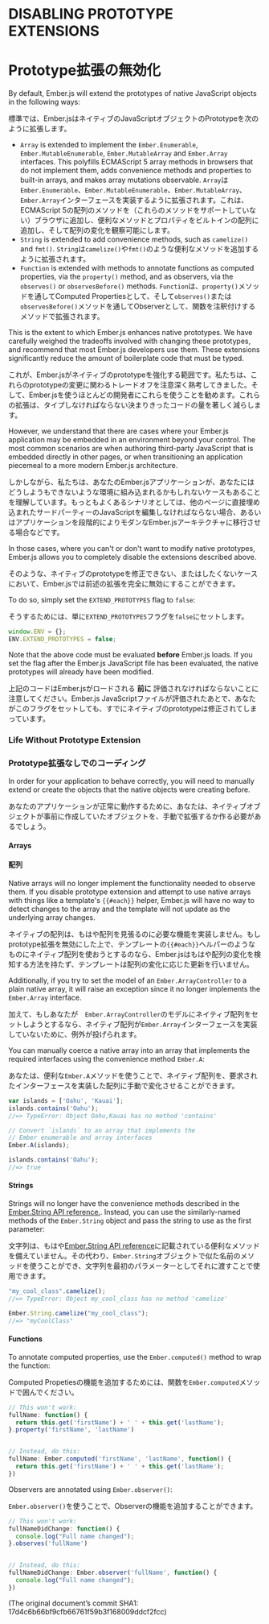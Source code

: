 # DISABLING PROTOTYPE EXTENSIONS
# Prototype拡張の無効化


By default, Ember.js will extend the prototypes of native JavaScript
objects in the following ways:

標準では、Ember.jsはネイティブのJavaScriptオブジェクトのPrototypeを次のように拡張します。

* `Array` is extended to implement the `Ember.Enumerable`,
  `Ember.MutableEnumerable`, `Ember.MutableArray` and `Ember.Array`
  interfaces. This polyfills ECMAScript 5 array methods in browsers that
  do not implement them, adds convenience methods and properties to
  built-in arrays, and makes array mutations observable.
  `Array`は`Ember.Enumerable`、`Ember.MutableEnumerable`、`Ember.MutableArray`、`Ember.Array`インターフェースを実装するように拡張されます。これは、ECMAScript 5の配列のメソッドを（これらのメソッドをサポートしていない）ブラウザに追加し、便利なメソッドとプロパティをビルトインの配列に追加し、そして配列の変化を観察可能にします。
* `String` is extended to add convenience methods, such as
  `camelize()` and `fmt()`. 
  `String`は`camelize()`や`fmt()`のような便利なメソッドを追加するように拡張されます。
* `Function` is extended with methods to annotate functions as
  computed properties, via the `property()` method, and as observers,
  via the `observes()` or `observesBefore()` methods.
  `Function`は、`property()`メソッドを通してComputed Propertiesとして、そして`observes()`または`observesBefore()`メソッドを通してObserverとして、関数を注釈付けするメソッドで拡張されます。

This is the extent to which Ember.js enhances native prototypes. We have
carefully weighed the tradeoffs involved with changing these prototypes,
and recommend that most Ember.js developers use them. These extensions
significantly reduce the amount of boilerplate code that must be typed.

これが、Ember.jsがネイティブのprototypeを強化する範囲です。私たちは、これらのprototypeの変更に関わるトレードオフを注意深く熟考してきました。そして、Ember.jsを使うほとんどの開発者にこれらを使うことを勧めます。これらの拡張は、タイプしなければならない決まりきったコードの量を著しく減らします。

However, we understand that there are cases where your Ember.js
application may be embedded in an environment beyond your control. The
most common scenarios are when authoring third-party JavaScript that is
embedded directly in other pages, or when transitioning an application
piecemeal to a more modern Ember.js architecture.

しかしながら、私たちは、あなたのEmber.jsアプリケーションが、あなたにはどうしようもできないような環境に組み込まれるかもしれないケースもあることを理解しています。もっともよくあるシナリオとしては、他のページに直接埋め込まれたサードパーティーのJavaScriptを編集しなければならない場合、あるいはアプリケーションを段階的によりモダンなEmber.jsアーキテクチャに移行させる場合などです。

In those cases, where you can't or don't want to modify native
prototypes, Ember.js allows you to completely disable the extensions
described above.

そのような、ネイティブのprototypeを修正できない、またはしたくないケースにおいて、Ember.jsでは前述の拡張を完全に無効にすることができます。

To do so, simply set the `EXTEND_PROTOTYPES` flag to `false`:

そうするためには、単に`EXTEND_PROTOTYPES`フラグを`false`にセットします。

```javascript
window.ENV = {};
ENV.EXTEND_PROTOTYPES = false;
```

Note that the above code must be evaluated **before** Ember.js loads. If
you set the flag after the Ember.js JavaScript file has been evaluated,
the native prototypes will already have been modified.

上記のコードはEmber.jsがロードされる **前に** 評価されなければならないことに注意してください。Ember.js JavaScriptファイルが評価されたあとで、あなたがこのフラグをセットしても、すでにネイティブのprototypeは修正されてしまっています。

### Life Without Prototype Extension
### Prototype拡張なしでのコーディング

In order for your application to behave correctly, you will need to
manually extend or create the objects that the native objects were
creating before.

あなたのアプリケーションが正常に動作するために、あなたは、ネイティブオブジェクトが事前に作成していたオブジェクトを、手動で拡張するか作る必要があるでしょう。

#### Arrays
#### 配列

Native arrays will no longer implement the functionality needed to
observe them. If you disable prototype extension and attempt to use
native arrays with things like a template's `{{#each}}` helper, Ember.js
will have no way to detect changes to the array and the template will
not update as the underlying array changes.

ネイティブの配列は、もはや配列を見張るのに必要な機能を実装しません。もしprototype拡張を無効にした上で、テンプレートの`{{#each}}`ヘルパーのようなものにネイティブ配列を使おうとするのなら、Ember.jsはもはや配列の変化を検知する方法を持たず、テンプレートは配列の変化に応じた更新を行いません。

Additionally, if you try to set the model of an
`Ember.ArrayController` to a plain native array, it will raise an
exception since it no longer implements the `Ember.Array` interface.

加えて、もしあなたが　`Ember.ArrayController`のモデルにネイティブ配列をセットしようとするなら、ネイティブ配列が`Ember.Array`インターフェースを実装していないために、例外が投げられます。

You can manually coerce a native array into an array that implements the
required interfaces using the convenience method `Ember.A`:

あなたは、便利な`Ember.A`メソッドを使うことで、ネイティブ配列を、要求されたインターフェースを実装した配列に手動で変化させることができます。

```javascript
var islands = ['Oahu', 'Kauai'];
islands.contains('Oahu');
//=> TypeError: Object Oahu,Kauai has no method 'contains'

// Convert `islands` to an array that implements the
// Ember enumerable and array interfaces
Ember.A(islands);

islands.contains('Oahu');
//=> true
```

#### Strings

Strings will no longer have the convenience methods described in the
[Ember.String API reference.](http://emberjs.com/api/classes/Ember.String.html). Instead,
you can use the similarly-named methods of the `Ember.String` object and
pass the string to use as the first parameter:

文字列は、もはや[Ember.String API reference](http://emberjs.com/api/classes/Ember.String.html)に記載されている便利なメソッドを備えていません。その代わり、`Ember.String`オブジェクトで似た名前のメソッドを使うことができ、文字列を最初のパラメーターとしてそれに渡すことで使用できます。

```javascript
"my_cool_class".camelize();
//=> TypeError: Object my_cool_class has no method 'camelize'

Ember.String.camelize("my_cool_class");
//=> "myCoolClass"
```

#### Functions

To annotate computed properties, use the `Ember.computed()` method to
wrap the function:

Computed Propetiesの機能を追加するためには、関数を`Ember.computed`メソッドで囲んでください。

```javascript
// This won't work:
fullName: function() {
  return this.get('firstName') + ' ' + this.get('lastName');
}.property('firstName', 'lastName')


// Instead, do this:
fullName: Ember.computed('firstName', 'lastName', function() {
  return this.get('firstName') + ' ' + this.get('lastName');
})
```

Observers are annotated using `Ember.observer()`:

`Ember.observer()`を使うことで、Observerの機能を追加することができます。

```javascript
// This won't work:
fullNameDidChange: function() {
  console.log("Full name changed");
}.observes('fullName')


// Instead, do this:
fullNameDidChange: Ember.observer('fullName', function() {
  console.log("Full name changed");
})
```


(The original document’s commit SHA1: 17d4c6b66bf9cfb66761f59b3f168009ddcf2fcc)